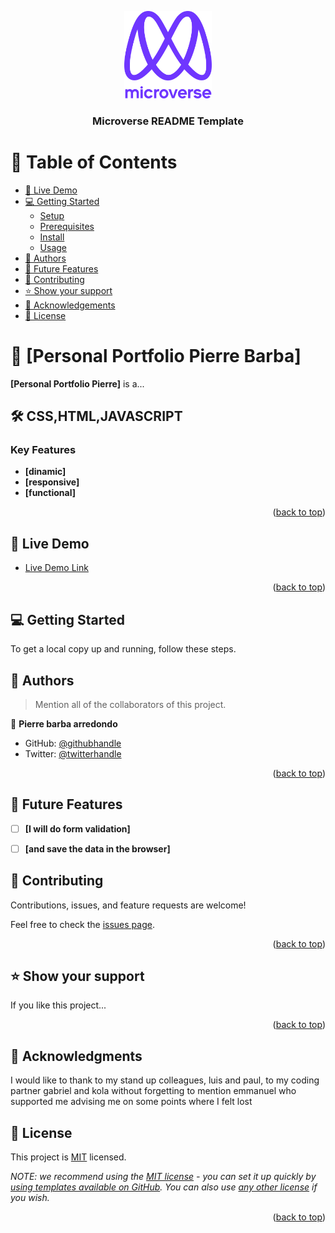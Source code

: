 <a name="readme-top"></a>

<div align="center">

  <img src="murple_logo.png" alt="logo" width="140"  height="auto" />
  <br/>

  <h3><b>Microverse README Template</b></h3>

</div>


# 📗 Table of Contents

  - [🚀 Live Demo](https://pierrebarba.github.io/portfolio-setup-and-movile-first/)
- [💻 Getting Started](https://pierrebarba.github.io/portfolio-setup-and-movile-first/)
  - [Setup](setup)
  - [Prerequisites](https://github.com/microverseinc/curriculum-html-css/blob/main/portfolio/8_popup.md)
  - [Install](install)
  - [Usage](html,javascript,css)
- [👥 Authors](https://github.com/PierreBarba)
- [🔭 Future Features](https://github.com/microverseinc/curriculum-html-css/blob/main/portfolio/9_validate_form.md)
- [🤝 Contributing](https://github.com/cilfonegabriel)
- [⭐️ Show your support](support)
- [🙏 Acknowledgements](https://github.com/cilfonegabriel,https://github.com/elafildecolor,https://github.com/luigirazum)
- [📝 License](MIT)

<!-- PROJECT DESCRIPTION -->

# 📖 [Personal Portfolio Pierre Barba] <a name="Personal_Portfolio_Pierre"></a>


**[Personal Portfolio Pierre]** is a...

## 🛠 CSS,HTML,JAVASCRIPT <a name="javascript,html,css"></a>


<!-- Features -->

### Key Features <a name="key-features"></a>

- **[dinamic]**
- **[responsive]**
- **[functional]**

<p align="right">(<a href="#readme-top">back to top</a>)</p>

<!-- LIVE DEMO -->

## 🚀 Live Demo <a name="Personal Portfolio Pierre Barba"></a>


- [Live Demo Link](https://pierrebarba.github.io/portfolio-setup-and-movile-first/)

<p align="right">(<a href="#readme-top">back to top</a>)</p>

<!-- GETTING STARTED -->

## 💻 Getting Started <a name="getting-started"></a>


To get a local copy up and running, follow these steps.



<!-- AUTHORS -->

## 👥 Authors <a name="Pierre Barba"></a>

> Mention all of the collaborators of this project.

👤 **Pierre barba arredondo**

- GitHub: [@githubhandle](https://github.com/PierreBarba)
- Twitter: [@twitterhandle](https://twitter.com/pierreanbar)

<p align="right">(<a href="#readme-top">back to top</a>)</p>

<!-- FUTURE FEATURES -->

## 🔭 Future Features <a name="future-features"></a>

- [ ] **[I will do form validation]**
- [ ] **[and save the data in the browser]**


## 🤝 Contributing <a name="contributing"></a>

Contributions, issues, and feature requests are welcome!

Feel free to check the [issues page](../../issues/).

<p align="right">(<a href="#readme-top">back to top</a>)</p>

<!-- SUPPORT -->

## ⭐️ Show your support <a name="support"></a>

If you like this project...

<p align="right">(<a href="#readme-top">back to top</a>)</p>

<!-- ACKNOWLEDGEMENTS -->

## 🙏 Acknowledgments <a name="acknowledgements"></a>


I would like to thank to my stand up colleagues, luis and paul, to my coding partner gabriel and kola without forgetting to mention emmanuel who supported me advising me on some points where I felt lost


## 📝 License <a name="license"></a>

This project is [MIT](./LICENSE) licensed.

_NOTE: we recommend using the [MIT license](https://choosealicense.com/licenses/mit/) - you can set it up quickly by [using templates available on GitHub](https://docs.github.com/en/communities/setting-up-your-project-for-healthy-contributions/adding-a-license-to-a-repository). You can also use [any other license](https://choosealicense.com/licenses/) if you wish._

<p align="right">(<a href="#readme-top">back to top</a>)</p>
